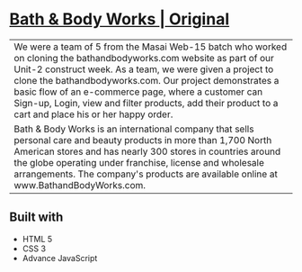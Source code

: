 # [Bath & Body Works | Original](https://www.bathandbodyworks.com/)
<table>
<tr>
<td>
We were a team of 5 from the Masai Web-15 batch who worked on cloning the bathandbodyworks.com website as part of our Unit-2 construct week. As a team, we were given a project to clone the bathandbodyworks.com. Our project demonstrates a basic flow of an e-commerce page, where a customer can Sign-up, Login, view and filter products, add their product to a cart and place his or her happy order.
  </td>
</tr>
<tr>
<td>
Bath & Body Works is an international company that sells personal care and beauty products in more than 1,700 North American stores and has nearly 300 stores in countries around the globe operating under franchise, license and wholesale arrangements. The company's products are available online at www.BathandBodyWorks.com.
  </td>
</tr>
</table>

## Built with 

- HTML 5
- CSS 3
- Advance JavaScript
